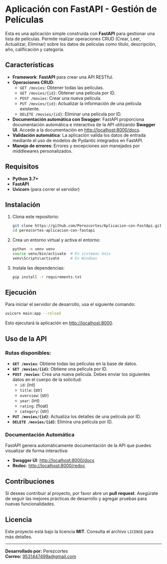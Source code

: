 
# Aplicación con FastAPI - Gestión de Películas

Esta es una aplicación simple construida con **FastAPI** para gestionar una lista de películas. Permite realizar operaciones CRUD (Crear, Leer, Actualizar, Eliminar) sobre los datos de películas como título, descripción, año, calificación y categoría.

## Características

- **Framework**: **FastAPI** para crear una API RESTful.
- **Operaciones CRUD**:
  - `GET /movies`: Obtener todas las películas.
  - `GET /movies/{id}`: Obtener una película por ID.
  - `POST /movies`: Crear una nueva película.
  - `PUT /movies/{id}`: Actualizar la información de una película existente.
  - `DELETE /movies/{id}`: Eliminar una película por ID.
- **Documentación automática con Swagger**: FastAPI proporciona documentación automática e interactiva de la API utilizando **Swagger UI**. Accede a la documentación en [http://localhost:8000/docs](http://localhost:8000/docs).
- **Validación automática**: La aplicación valida los datos de entrada mediante el uso de modelos de Pydantic integrados en FastAPI.
- **Manejo de errores**: Errores y excepciones son manejados por middlewares personalizados.

## Requisitos

- **Python 3.7+**
- **FastAPI**
- **Uvicorn** (para correr el servidor)

## Instalación

1. Clona este repositorio:
    ```bash
    git clone https://github.com/Perezcortes/Aplicacion-con-FastApi.git
    cd perezcortes-aplicacion-con-fastapi
    ```

2. Crea un entorno virtual y activa el entorno:
    ```bash
    python -m venv venv
    source venv/bin/activate  # En sistemas Unix
    venv\Scripts\activate     # En Windows
    ```

3. Instala las dependencias:
    ```bash
    pip install -r requirements.txt
    ```

## Ejecución

Para iniciar el servidor de desarrollo, usa el siguiente comando:

```bash
uvicorn main:app --reload
```

Esto ejecutará la aplicación en [http://localhost:8000](http://localhost:8000).

## Uso de la API

### Rutas disponibles:

- **`GET /movies`**: Obtiene todas las películas en la base de datos.
- **`GET /movies/{id}`**: Obtiene una película por ID.
- **`POST /movies`**: Crea una nueva película. Debes enviar los siguientes datos en el cuerpo de la solicitud:
    - `id`: (int)
    - `title`: (str)
    - `overview`: (str)
    - `year`: (int)
    - `rating`: (float)
    - `category`: (str)
- **`PUT /movies/{id}`**: Actualiza los detalles de una película por ID.
- **`DELETE /movies/{id}`**: Elimina una película por ID.

### Documentación Automática

FastAPI genera automáticamente documentación de la API que puedes visualizar de forma interactiva:

- **Swagger UI**: [http://localhost:8000/docs](http://localhost:8000/docs)
- **Redoc**: [http://localhost:8000/redoc](http://localhost:8000/redoc)

## Contribuciones

Si deseas contribuir al proyecto, por favor abre un **pull request**. Asegúrate de seguir las mejores prácticas de desarrollo y agregar pruebas para nuevas funcionalidades.

## Licencia

Este proyecto está bajo la licencia **MIT**. Consulta el archivo `LICENSE` para más detalles.

---

**Desarrollado por:** Perezcortes  
**Correo:** [9531447499a@gmail.com](mailto:9531447499a@gmail.com)

